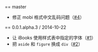 == master

- 修正 mobi 格式中文乱码问题（[#4](https://github.com/AndorChen/persie/issues/4)）

== 0.0.1.alpha.3 / 2014-10-22

- 让 iBooks 使用样式表中指定的字体（[#1](https://github.com/AndorChen/persie/issues/1)）
- 把 `aside` 和 `figure` 换成 `div`（[#2](https://github.com/AndorChen/persie/issues/2)）
